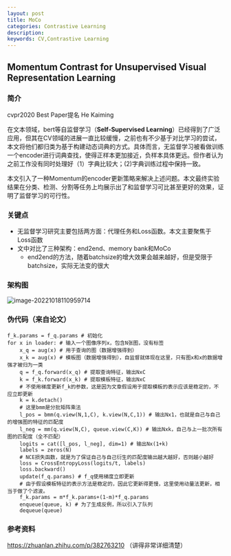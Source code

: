 ```yaml
---
layout: post
title: MoCo
categories: Contrastive Learning
description:
keywords: CV,Contrastive Learning
---
```


## Momentum Contrast for Unsupervised Visual Representation Learning

### 简介

cvpr2020 Best Paper提名 He Kaiming

在文本领域，bert等自监督学习（**Self-Supervised Learning**）已经得到了广泛应用，但其在CV领域的进展一直比较缓慢，之前也有不少基于对比学习的尝试，本文将他们都归类为基于构建动态词典的方式。具体而言，无监督学习被看做训练一个encoder进行词典查找，使得正样本更加接近，负样本具体更远。但作者认为之前工作没有同时处理好（1）字典比较大；(2)字典训练过程中保持一致。

本文引入了一种Momentum的encoder更新策略来解决上述问题。本文最终实验结果在分类、检测、分割等任务上均展示出了和监督学习可比甚至更好的效果，证明了监督学习的可行性。



### 关键点

- 无监督学习研究主要包括两方面：代理任务和Loss函数。本文主要聚焦于Loss函数
- 文中对比了三种架构：end2end、memory bank和MoCo
  - end2end的方法，随着batchsize的增大效果会越来越好，但是受限于batchsize，实际无法变的很大

### 架构图

![image-20221018110959714](http://pic.inoodles.online/imgimage-20221018110959714.png)



### 伪代码（来自论文）

```
f_k.params = f_q.params # 初始化
for x in loader: # 输入一个图像序列x，包含N张图，没有标签
    x_q = aug(x) # 用于查询的图（数据增强得到）
    x_k = aug(x) # 模板图（数据增强得到），自监督就体现在这里，只有图x和x的数据增强才被归为一类
    q = f_q.forward(x_q) # 提取查询特征，输出NxC
    k = f_k.forward(x_k) # 提取模板特征，输出NxC
    # 不使用梯度更新f_k的参数，这是因为文章假设用于提取模板的表示应该是稳定的，不应立即更新
    k = k.detach() 
    # 这里bmm是分批矩阵乘法
    l_pos = bmm(q.view(N,1,C), k.view(N,C,1)) # 输出Nx1，也就是自己与自己的增强图的特征的匹配度
    l_neg = mm(q.view(N,C), queue.view(C,K)) # 输出Nxk，自己与上一批次所有图的匹配度（全不匹配）
    logits = cat([l_pos, l_neg], dim=1) # 输出Nx(1+k)
    labels = zeros(N)
    # NCE损失函数，就是为了保证自己与自己衍生的匹配度输出越大越好，否则越小越好
    loss = CrossEntropyLoss(logits/t, labels) 
    loss.backward()
    update(f_q.params) # f_q使用梯度立即更新
    # 由于假设模板特征的表示方法是稳定的，因此它更新得更慢，这里使用动量法更新，相当于做了个滤波。
    f_k.params = m*f_k.params+(1-m)*f_q.params 
    enqueue(queue, k) # 为了生成反例，所以引入了队列
    dequeue(queue)
```



### 参考资料

https://zhuanlan.zhihu.com/p/382763210 （讲得非常详细清楚）
